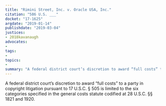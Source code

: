 ```yaml
---
title: "Rimini Street, Inc. v. Oracle USA, Inc."
citation: "586 U.S. ___"
docket: "17-1625"
argdate: "2019-01-14"
publishdate: "2019-03-04"
justices:
- 2018kavanaugh
advocates:
- 
tags:
- 
topics:
- 
summary: "A federal district court’s discretion to award “full costs” to a party in copyright litigation pursuant to 17 U.S.C. § 505 is limited to the six categories specified in the general costs statute codified at 28 U.S.C. §§ 1821 and 1920."
---
```

A federal district court’s discretion to award “full costs” to a party in copyright litigation pursuant to 17 U.S.C. § 505 is limited to the six categories specified in the general costs statute codified at 28 U.S.C. §§ 1821 and 1920.